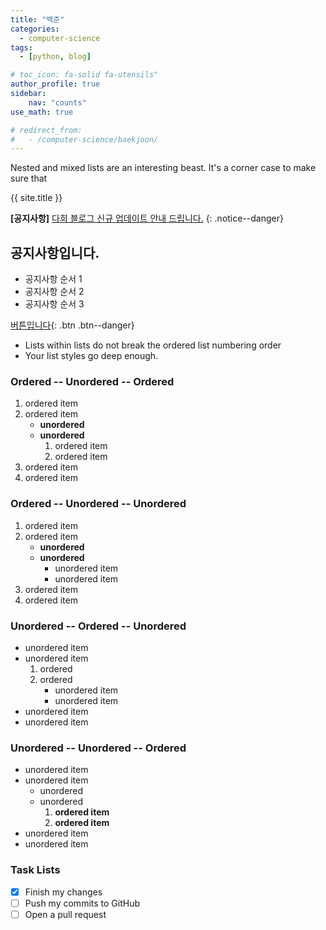 ```yaml
---
title: "백준"
categories:
  - computer-science
tags:
  - [python, blog]

# toc_icon: fa-solid fa-utensils"
author_profile: true
sidebar:
    nav: "counts"
use_math: true

# redirect_from:
#   - /computer-science/baekjoon/
---
```

Nested and mixed lists are an interesting beast. It's a corner case to make sure that

{{ site.title }}

**[공지사항]** [다희 블로그 신규 업데이트 안내 드립니다.](https://naver.com)
{: .notice--danger}

<div class="notice--success">
<h2> 공지사항입니다. </h2>
<ul>
    <li>공지사항 순서 1</li>
    <li>공지사항 순서 2</li>
    <li>공지사항 순서 3</li>
</ul>
</div>

[버튼입니다](https://naver.com){: .btn .btn--danger}


* Lists within lists do not break the ordered list numbering order
* Your list styles go deep enough.

### Ordered -- Unordered -- Ordered

1. ordered item
2. ordered item 
   * **unordered**
   * **unordered** 
     1. ordered item
     2. ordered item
3. ordered item
4. ordered item

### Ordered -- Unordered -- Unordered

1. ordered item
2. ordered item 
   * **unordered**
   * **unordered** 
     * unordered item
     * unordered item
3. ordered item
4. ordered item

### Unordered -- Ordered -- Unordered

* unordered item
* unordered item 
  1. ordered
  2. ordered 
     * unordered item
     * unordered item
* unordered item
* unordered item

### Unordered -- Unordered -- Ordered

* unordered item
* unordered item 
  * unordered
  * unordered 
    1. **ordered item**
    2. **ordered item**
* unordered item
* unordered item

### Task Lists

- [x] Finish my changes
- [ ] Push my commits to GitHub
- [ ] Open a pull request